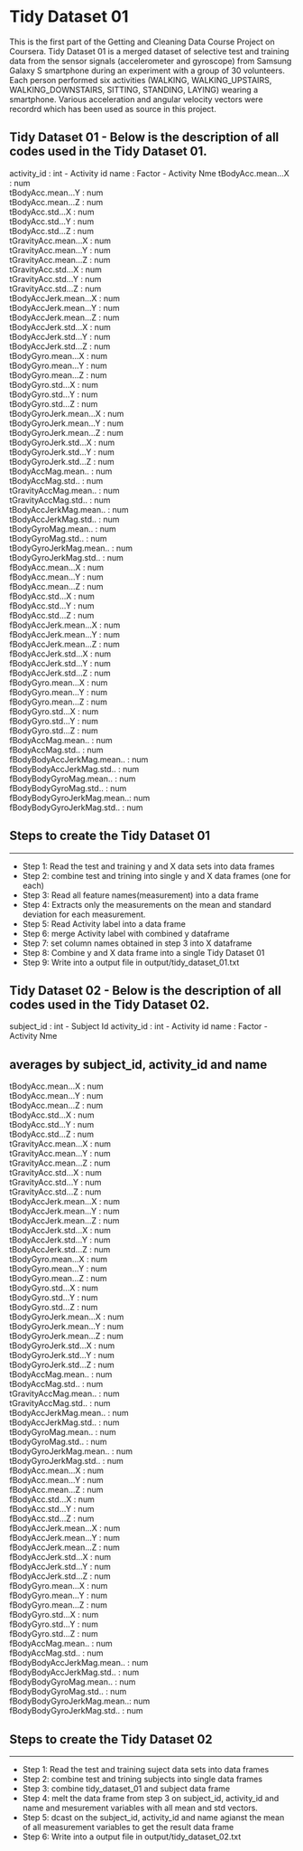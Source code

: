 Tidy Dataset 01
========================================================

This is the first part of the Getting and Cleaning Data Course Project on Coursera. Tidy Dataset 01 is a merged dataset of selective test and training data from the sensor signals (accelerometer and gyroscope) from Samsung Galaxy S smartphone during an experiment with a group of 30 volunteers. Each person performed six activities (WALKING, WALKING_UPSTAIRS, WALKING_DOWNSTAIRS, SITTING, STANDING, LAYING) wearing a smartphone. Various acceleration and angular velocity vectors were recordrd which has been used as source in this project.

## Tidy Dataset 01 - Below is the description of all codes used in the Tidy Dataset 01.


activity_id                : int  - Activity id
name                       : Factor - Activity Nme
tBodyAcc.mean...X          : num  
tBodyAcc.mean...Y          : num  
tBodyAcc.mean...Z          : num  
tBodyAcc.std...X           : num  
tBodyAcc.std...Y           : num  
tBodyAcc.std...Z           : num  
tGravityAcc.mean...X       : num  
tGravityAcc.mean...Y       : num  
tGravityAcc.mean...Z       : num  
tGravityAcc.std...X        : num  
tGravityAcc.std...Y        : num  
tGravityAcc.std...Z        : num  
tBodyAccJerk.mean...X      : num  
tBodyAccJerk.mean...Y      : num  
tBodyAccJerk.mean...Z      : num  
tBodyAccJerk.std...X       : num  
tBodyAccJerk.std...Y       : num  
tBodyAccJerk.std...Z       : num  
tBodyGyro.mean...X         : num  
tBodyGyro.mean...Y         : num  
tBodyGyro.mean...Z         : num  
tBodyGyro.std...X          : num  
tBodyGyro.std...Y          : num  
tBodyGyro.std...Z          : num  
tBodyGyroJerk.mean...X     : num  
tBodyGyroJerk.mean...Y     : num  
tBodyGyroJerk.mean...Z     : num  
tBodyGyroJerk.std...X      : num  
tBodyGyroJerk.std...Y      : num  
tBodyGyroJerk.std...Z      : num  
tBodyAccMag.mean..         : num  
tBodyAccMag.std..          : num  
tGravityAccMag.mean..      : num  
tGravityAccMag.std..       : num  
tBodyAccJerkMag.mean..     : num  
tBodyAccJerkMag.std..      : num  
tBodyGyroMag.mean..        : num  
tBodyGyroMag.std..         : num  
tBodyGyroJerkMag.mean..    : num  
tBodyGyroJerkMag.std..     : num  
fBodyAcc.mean...X          : num  
fBodyAcc.mean...Y          : num  
fBodyAcc.mean...Z          : num  
fBodyAcc.std...X           : num  
fBodyAcc.std...Y           : num  
fBodyAcc.std...Z           : num  
fBodyAccJerk.mean...X      : num  
fBodyAccJerk.mean...Y      : num  
fBodyAccJerk.mean...Z      : num  
fBodyAccJerk.std...X       : num  
fBodyAccJerk.std...Y       : num  
fBodyAccJerk.std...Z       : num  
fBodyGyro.mean...X         : num  
fBodyGyro.mean...Y         : num  
fBodyGyro.mean...Z         : num  
fBodyGyro.std...X          : num  
fBodyGyro.std...Y          : num  
fBodyGyro.std...Z          : num  
fBodyAccMag.mean..         : num  
fBodyAccMag.std..          : num  
fBodyBodyAccJerkMag.mean.. : num  
fBodyBodyAccJerkMag.std..  : num  
fBodyBodyGyroMag.mean..    : num  
fBodyBodyGyroMag.std..     : num  
fBodyBodyGyroJerkMag.mean..: num  
fBodyBodyGyroJerkMag.std.. : num  

## Steps to create the Tidy Dataset 01
-------------------------------------------------------------------
* Step 1: Read the test and training y and X data sets into data frames
* Step 2: combine test and trining into single y and X data frames (one for each) 
* Step 3: Read all feature names(measurement) into a data frame
* Step 4: Extracts only the measurements on the mean and standard deviation for each measurement. 
* Step 5: Read Activity label into a data frame
* Step 6: merge Activity label with combined y dataframe
* Step 7: set column names obtained in step 3 into X dataframe
* Step 8: Combine y and X data frame into a single Tidy Dataset 01
* Step 9: Write into a output file in output/tidy_dataset_01.txt


## Tidy Dataset 02 - Below is the description of all codes used in the Tidy Dataset 02.

subject_id                 : int  - Subject Id
activity_id                : int  - Activity id
name                       : Factor - Activity Nme

##  						 averages by subject_id, activity_id and name
tBodyAcc.mean...X          : num  
tBodyAcc.mean...Y          : num  
tBodyAcc.mean...Z          : num  
tBodyAcc.std...X           : num  
tBodyAcc.std...Y           : num  
tBodyAcc.std...Z           : num  
tGravityAcc.mean...X       : num  
tGravityAcc.mean...Y       : num  
tGravityAcc.mean...Z       : num  
tGravityAcc.std...X        : num  
tGravityAcc.std...Y        : num  
tGravityAcc.std...Z        : num  
tBodyAccJerk.mean...X      : num  
tBodyAccJerk.mean...Y      : num  
tBodyAccJerk.mean...Z      : num  
tBodyAccJerk.std...X       : num  
tBodyAccJerk.std...Y       : num  
tBodyAccJerk.std...Z       : num  
tBodyGyro.mean...X         : num  
tBodyGyro.mean...Y         : num  
tBodyGyro.mean...Z         : num  
tBodyGyro.std...X          : num  
tBodyGyro.std...Y          : num  
tBodyGyro.std...Z          : num  
tBodyGyroJerk.mean...X     : num  
tBodyGyroJerk.mean...Y     : num  
tBodyGyroJerk.mean...Z     : num  
tBodyGyroJerk.std...X      : num  
tBodyGyroJerk.std...Y      : num  
tBodyGyroJerk.std...Z      : num  
tBodyAccMag.mean..         : num  
tBodyAccMag.std..          : num  
tGravityAccMag.mean..      : num  
tGravityAccMag.std..       : num  
tBodyAccJerkMag.mean..     : num  
tBodyAccJerkMag.std..      : num  
tBodyGyroMag.mean..        : num  
tBodyGyroMag.std..         : num  
tBodyGyroJerkMag.mean..    : num  
tBodyGyroJerkMag.std..     : num  
fBodyAcc.mean...X          : num  
fBodyAcc.mean...Y          : num  
fBodyAcc.mean...Z          : num  
fBodyAcc.std...X           : num  
fBodyAcc.std...Y           : num  
fBodyAcc.std...Z           : num  
fBodyAccJerk.mean...X      : num  
fBodyAccJerk.mean...Y      : num  
fBodyAccJerk.mean...Z      : num  
fBodyAccJerk.std...X       : num  
fBodyAccJerk.std...Y       : num  
fBodyAccJerk.std...Z       : num  
fBodyGyro.mean...X         : num  
fBodyGyro.mean...Y         : num  
fBodyGyro.mean...Z         : num  
fBodyGyro.std...X          : num  
fBodyGyro.std...Y          : num  
fBodyGyro.std...Z          : num  
fBodyAccMag.mean..         : num  
fBodyAccMag.std..          : num  
fBodyBodyAccJerkMag.mean.. : num  
fBodyBodyAccJerkMag.std..  : num  
fBodyBodyGyroMag.mean..    : num  
fBodyBodyGyroMag.std..     : num  
fBodyBodyGyroJerkMag.mean..: num  
fBodyBodyGyroJerkMag.std.. : num  

## Steps to create the Tidy Dataset 02
-------------------------------------------------------------------
* Step 1: Read the test and training suject data sets into data frames
* Step 2: combine test and trining subjects into single data frames
* Step 3: combine tidy_dataset_01 and subject data frame
* Step 4: melt the data frame from step 3 on subject_id, activity_id and name and mesurement variables with all mean and std vectors. 
* Step 5: dcast on the subject_id, activity_id and name agianst the mean of all measurement variables to get the result data frame
* Step 6: Write into a output file in output/tidy_dataset_02.txt